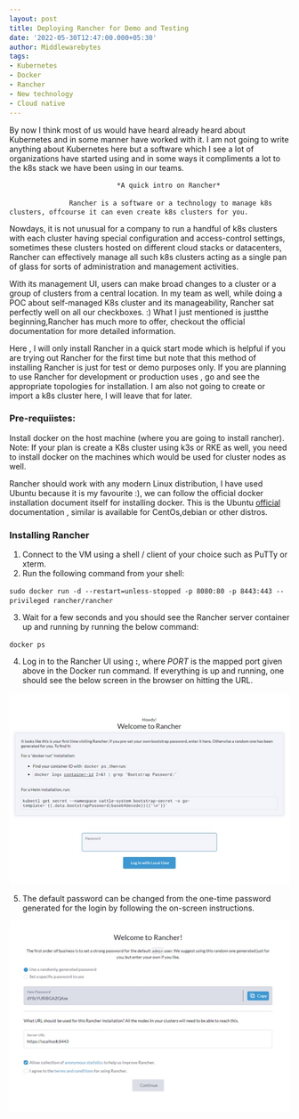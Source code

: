 ```yaml
---
layout: post
title: Deploying Rancher for Demo and Testing
date: '2022-05-30T12:47:00.000+05:30'
author: Middlewarebytes
tags:
- Kubernetes
- Docker
- Rancher
- New technology
- Cloud native
---
```


By now I think most of us would have heard already heard about  Kubernetes and in some manner have worked with it. I am not going to  write anything about Kubernetes here but a software which I see a lot of organizations have started  using and in some ways it compliments a lot to the k8s stack we have been using in our teams.

                               *A quick intro on Rancher*

                   Rancher is a software or a technology to manage k8s clusters, offcourse it can even create k8s clusters for you.
Nowdays, it is not unusual for a company to run a handful of k8s clusters with each cluster having special configuration and access-control settings, sometimes these clusters hosted on different cloud stacks or datacenters, Rancher can effectively manage all such k8s clusters acting as a single pan of glass for sorts of administration and management activities. 

With its management UI, users can make broad changes to a cluster or a group of clusters from a central location.
In my team as well, while doing a POC about  self-managed K8s cluster and its manageability, Rancher sat perfectly well on all our checkboxes. :)
What I just mentioned is justthe beginning,Rancher has much more to offer, checkout the official documentation for more detailed information.

Here , I will only install Rancher in a quick start mode which is  helpful  if you  are trying out Rancher for the first time but note that this method of installing Rancher is just for test or demo purposes only. If you are planning to use Rancher for development or production uses , go and see the appropriate topologies for installation. I am also not  going to create or import a k8s cluster here, I will leave that for later.


### Pre-requiistes:

Install docker on the host machine (where you are going to install rancher).
Note: If your plan is create a K8s cluster using k3s or RKE as well, you need to install docker on the machines which would be used for cluster nodes as well.

Rancher should work with any modern Linux distribution,  I have used Ubuntu  because it is my favourite :), we can follow the official docker installation document itself for installing docker. This is the Ubuntu [official](https://docs.docker.com/engine/install/ubuntu/) documentation , similar is available for CentOs,debian or other distros.


### Installing Rancher


1. Connect to the VM using a shell / client of your choice such as PuTTy or xterm. 
2. Run the following command from your shell:

`sudo docker run -d --restart=unless-stopped -p 8080:80 -p 8443:443 --privileged rancher/rancher`

3. Wait for a few seconds and you should see the Rancher server container up and running by running the below command:

`docker ps`
 
4. Log in to the Rancher UI using **<VM-IP>:<PORT>**, where *PORT* is the mapped port given above in the Docker run command. If everything is up and running, one should see the below screen in the browser on hitting the URL.

![Howdy! Welcome to Rancher](/img/postimages/rancherui.jpg?raw=true "Rancher")


5. The default password can be changed from the one-time password generated for the login by following the on-screen instructions.

![Set your password](/img/postimages/rancherlogincredentials.jpg?raw=true "Password")

